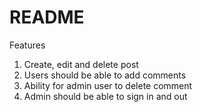 # README

Features
1. Create, edit and delete post
2. Users should be able to add comments
3. Ability for admin user to delete comment
4. Admin should be able to sign in and out
